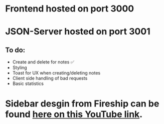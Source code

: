 # Frontend hosted on port 3000
# JSON-Server hosted on port 3001

## To do:
- Create and delete for notes ✅
- Styling
- Toast for UX when creating/deleting notes
- Client side handling of bad requests
- Basic statistics

# Sidebar desgin from Fireship can be found [here on this YouTube link](https://www.youtube.com/watch?v=biOMz4puGt8&list=WL&index=14&t=74s&ab_channel=Fireship).